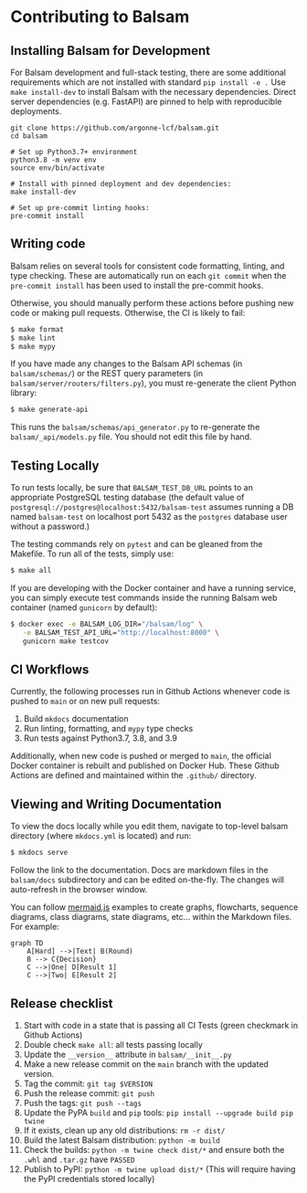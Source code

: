 # Contributing to Balsam

## Installing Balsam for Development

For Balsam development and full-stack testing, there are some additional
requirements which are not installed with standard `pip install -e .`
Use `make install-dev` to install Balsam with the necessary dependencies.  Direct server dependencies (e.g. FastAPI) are pinned to help with reproducible deployments.

```
git clone https://github.com/argonne-lcf/balsam.git
cd balsam

# Set up Python3.7+ environment
python3.8 -m venv env
source env/bin/activate

# Install with pinned deployment and dev dependencies:
make install-dev

# Set up pre-commit linting hooks:
pre-commit install
```

## Writing code

Balsam relies on several tools for consistent code formatting, linting, and type checking.  These are automatically run on each `git commit` when the `pre-commit install` has been used to install the pre-commit hooks. 

Otherwise, you should manually perform these actions before pushing new code or making pull requests.  Otherwise, the CI is likely to fail:

```bash
$ make format
$ make lint
$ make mypy
```

If you have made any changes to the Balsam API schemas (in `balsam/schemas/`) or the REST query parameters (in `balsam/server/routers/filters.py`), you must re-generate the client Python library:

```bash
$ make generate-api
```

This runs the `balsam/schemas/api_generator.py` to re-generate the `balsam/_api/models.py` file.  You should not edit this file by hand.

## Testing Locally

To run tests locally, be sure that `BALSAM_TEST_DB_URL` points to an appropriate PostgreSQL testing database (the default value of `postgresql://postgres@localhost:5432/balsam-test` assumes running a DB named `balsam-test` on localhost port 5432 as the `postgres` database user without a password.)

The testing commands rely on `pytest` and can be gleaned from the Makefile.  To run all of the tests, simply use:

```bash
$ make all
```

If you are developing with the Docker container and have a running service, you can simply execute test commands inside the running Balsam web container (named `gunicorn` by default):

```bash
$ docker exec -e BALSAM_LOG_DIR="/balsam/log" \
   -e BALSAM_TEST_API_URL="http://localhost:8000" \ 
   gunicorn make testcov
```

## CI Workflows

Currently, the following processes run in Github Actions whenever code is pushed to `main` or on new pull requests:
1. Build `mkdocs` documentation
2. Run linting, formatting, and `mypy` type checks
3. Run tests against Python3.7, 3.8, and 3.9

Additionally, when new code is pushed or merged to `main`, the official Docker container is rebuilt and published on Docker Hub.  These Github Actions are defined and maintained within the `.github/` directory.

## Viewing and Writing Documentation

To view the docs locally while you edit them, navigate to top-level balsam directory (where `mkdocs.yml` is located) and run:

```bash
$ mkdocs serve
```

Follow the link to the documentation. Docs are markdown files in the `balsam/docs` subdirectory and can be edited 
on-the-fly.  The changes will auto-refresh in the browser window.

You can follow [mermaid.js](https://mermaid-js.github.io/mermaid/#/) examples to create graphs, flowcharts, sequence diagrams, class diagrams, state diagrams, etc... within the Markdown files.  For example:

```mermaid
graph TD
    A[Hard] -->|Text| B(Round)
    B --> C{Decision}
    C -->|One| D[Result 1]
    C -->|Two| E[Result 2]
```

## Release checklist

1. Start with code in a state that is passing all CI Tests (green checkmark in Github Actions)
2. Double check `make all`: all tests passing locally
3. Update the `__version__` attribute in `balsam/__init__.py`
4. Make a new release commit on the `main` branch with the updated version.
5. Tag the commit: `git tag $VERSION`
6. Push the release commit: `git push`
7. Push the tags: `git push --tags`
8. Update the PyPA `build` and `pip` tools: `pip install --upgrade build pip twine`
9. If it exists, clean up any old distributions: `rm -r dist/`
10. Build the latest Balsam distribution: `python -m build`
11. Check the builds: `python -m twine check dist/*` and ensure both the `.whl` and `.tar.gz` have `PASSED`
12. Publish to PyPI: `python -m twine upload dist/*` (This will require having the PyPI credentials stored locally)